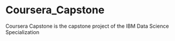 # Coursera_Capstone
Coursera Capstone is the capstone project of the IBM Data Science Specialization
